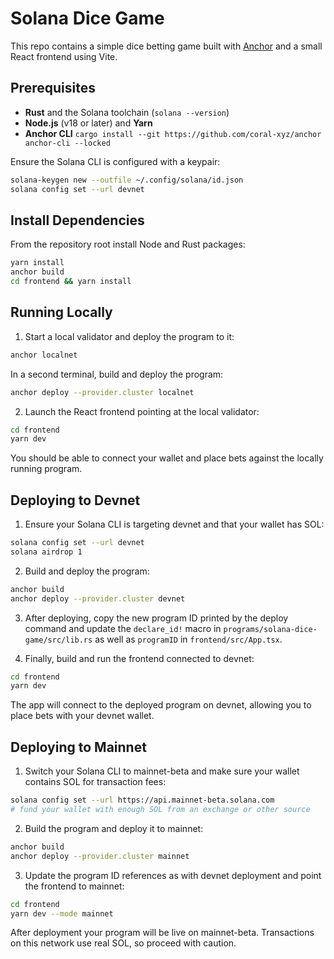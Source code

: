 # Solana Dice Game

This repo contains a simple dice betting game built with [Anchor](https://www.anchor-lang.com/) and a small React frontend using Vite.

## Prerequisites

- **Rust** and the Solana toolchain (`solana --version`)
- **Node.js** (v18 or later) and **Yarn**
- **Anchor CLI** `cargo install --git https://github.com/coral-xyz/anchor anchor-cli --locked`

Ensure the Solana CLI is configured with a keypair:

```bash
solana-keygen new --outfile ~/.config/solana/id.json
solana config set --url devnet
```

## Install Dependencies

From the repository root install Node and Rust packages:

```bash
yarn install
anchor build
cd frontend && yarn install
```

## Running Locally

1. Start a local validator and deploy the program to it:

```bash
anchor localnet
```

In a second terminal, build and deploy the program:

```bash
anchor deploy --provider.cluster localnet
```

2. Launch the React frontend pointing at the local validator:

```bash
cd frontend
yarn dev
```

You should be able to connect your wallet and place bets against the locally running program.

## Deploying to Devnet

1. Ensure your Solana CLI is targeting devnet and that your wallet has SOL:

```bash
solana config set --url devnet
solana airdrop 1
```

2. Build and deploy the program:

```bash
anchor build
anchor deploy --provider.cluster devnet
```

3. After deploying, copy the new program ID printed by the deploy command and update the `declare_id!` macro in `programs/solana-dice-game/src/lib.rs` as well as `programID` in `frontend/src/App.tsx`.

4. Finally, build and run the frontend connected to devnet:

```bash
cd frontend
yarn dev
```

The app will connect to the deployed program on devnet, allowing you to place bets with your devnet wallet.

## Deploying to Mainnet

1. Switch your Solana CLI to mainnet-beta and make sure your wallet contains SOL for transaction fees:

```bash
solana config set --url https://api.mainnet-beta.solana.com
# fund your wallet with enough SOL from an exchange or other source
```

2. Build the program and deploy it to mainnet:

```bash
anchor build
anchor deploy --provider.cluster mainnet
```

3. Update the program ID references as with devnet deployment and point the frontend to mainnet:

```bash
cd frontend
yarn dev --mode mainnet
```

After deployment your program will be live on mainnet-beta. Transactions on this network use real SOL, so proceed with caution.

